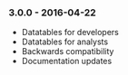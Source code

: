 ### 3.0.0 - 2016-04-22

* Datatables for developers
* Datatables for analysts
* Backwards compatibility
* Documentation updates